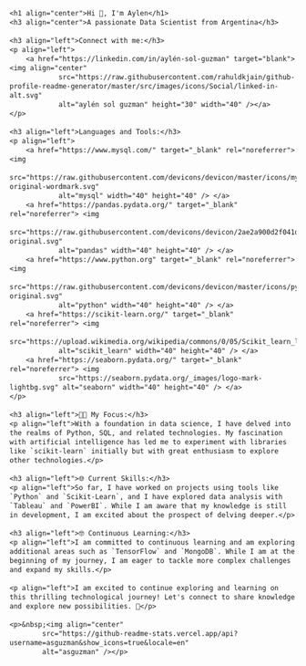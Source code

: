 <!DOCTYPE html>
<html lang="en">

<head>
    <meta charset="UTF-8">
    <meta http-equiv="X-UA-Compatible" content="IE=edge">
    <meta name="viewport" content="width=device-width, initial-scale=1.0">
    <title>Your Title</title>
</head>

<body>

    <h1 align="center">Hi 👋, I'm Aylen</h1>
    <h3 align="center">A passionate Data Scientist from Argentina</h3>

    <h3 align="left">Connect with me:</h3>
    <p align="left">
        <a href="https://linkedin.com/in/aylén-sol-guzman" target="blank"><img align="center"
                src="https://raw.githubusercontent.com/rahuldkjain/github-profile-readme-generator/master/src/images/icons/Social/linked-in-alt.svg"
                alt="aylén sol guzman" height="30" width="40" /></a>
    </p>

    <h3 align="left">Languages and Tools:</h3>
    <p align="left">
        <a href="https://www.mysql.com/" target="_blank" rel="noreferrer"> <img
                src="https://raw.githubusercontent.com/devicons/devicon/master/icons/mysql/mysql-original-wordmark.svg"
                alt="mysql" width="40" height="40" /> </a>
        <a href="https://pandas.pydata.org/" target="_blank" rel="noreferrer"> <img
                src="https://raw.githubusercontent.com/devicons/devicon/2ae2a900d2f041da66e950e4d48052658d850630/icons/pandas/pandas-original.svg"
                alt="pandas" width="40" height="40" /> </a>
        <a href="https://www.python.org" target="_blank" rel="noreferrer"> <img
                src="https://raw.githubusercontent.com/devicons/devicon/master/icons/python/python-original.svg"
                alt="python" width="40" height="40" /> </a>
        <a href="https://scikit-learn.org/" target="_blank" rel="noreferrer"> <img
                src="https://upload.wikimedia.org/wikipedia/commons/0/05/Scikit_learn_logo_small.svg"
                alt="scikit_learn" width="40" height="40" /> </a>
        <a href="https://seaborn.pydata.org/" target="_blank" rel="noreferrer"> <img
                src="https://seaborn.pydata.org/_images/logo-mark-lightbg.svg" alt="seaborn" width="40" height="40" /> </a>
    </p>

    <h3 align="left">👩‍💻 My Focus:</h3>
    <p align="left">With a foundation in data science, I have delved into the realms of Python, SQL, and related technologies. My fascination with artificial intelligence has led me to experiment with libraries like `scikit-learn` initially but with great enthusiasm to explore other technologies.</p>

    <h3 align="left">🌐 Current Skills:</h3>
    <p align="left">So far, I have worked on projects using tools like `Python` and `Scikit-Learn`, and I have explored data analysis with `Tableau` and `PowerBI`. While I am aware that my knowledge is still in development, I am excited about the prospect of delving deeper.</p>

    <h3 align="left">🤓 Continuous Learning:</h3>
    <p align="left">I am committed to continuous learning and am exploring additional areas such as `TensorFlow` and `MongoDB`. While I am at the beginning of my journey, I am eager to tackle more complex challenges and expand my skills.</p>

    <p align="left">I am excited to continue exploring and learning on this thrilling technological journey! Let's connect to share knowledge and explore new possibilities. 🌟</p>

    <p>&nbsp;<img align="center"
            src="https://github-readme-stats.vercel.app/api?username=asguzman&show_icons=true&locale=en"
            alt="asguzman" /></p>

</body>

</html>

